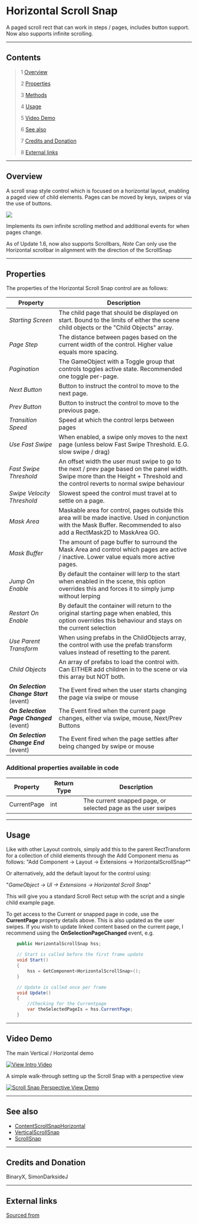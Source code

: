 # Horizontal Scroll Snap

A paged scroll rect that can work in steps / pages, includes button support.  Now also supports infinite scrolling.

<!--![](Images/ Game Image.jpg)-->

---------

## Contents

> 1 [Overview](#overview)
>
> 2 [Properties](#properties)
>
> 3 [Methods](#methods)
>
> 4 [Usage](#usage)
>
> 5 [Video Demo](#video-demo)
>
> 6 [See also](#see-also)
>
> 7 [Credits and Donation](#credits-and-donation)
>
> 8 [External links](#external-links)

---------

## Overview

A scroll snap style control which is focused on a horizontal layout, enabling a paged view of child elements.
Pages can be moved by keys, swipes or via the use of buttons.

![](Images/HSSInspector.jpg)

Implements its own infinite scrolling method and additional events for when pages change.

As of Update 1.6, now also supports Scrollbars, *Note* Can only use the Horizontal scrollbar in alignment with the direction of the ScrollSnap

---------

## Properties

The properties of the Horizontal Scroll Snap control are as follows:

Property | Description
|-|-|
*Starting Screen*|The child page that should be displayed on start. Bound to the limits of either the scene child objects or the "Child Objects" array.
*Page Step*|The distance between pages based on the current width of the control.  Higher value equals more spacing.
*Pagination*|The GameObject with a Toggle group that controls toggles active state. Recommended one toggle per-page.
*Next Button*|Button to instruct the control to move to the next page.
*Prev Button*|Button to instruct the control to move to the previous page.
*Transition Speed*|Speed at which the control lerps between pages
*Use Fast Swipe*|When enabled, a swipe only moves to the next page (unless below Fast Swipe Threshold. E.G. slow swipe / drag)
*Fast Swipe Threshold*|An offset width the user must swipe to go to the next / prev page based on the panel width.  Swipe more than the Height + Threshold and the control reverts to normal swipe behaviour
*Swipe Velocity Threshold*|Slowest speed the control must travel at to settle on a page.
*Mask Area*|Maskable area for control, pages outside this area will be made inactive. Used in conjunction with the Mask Buffer.  Recommended to also add a RectMask2D to MaskArea GO.
*Mask Buffer*|The amount of page buffer to surround the Mask Area and control which pages are active / inactive. Lower value equals more active pages.
*Jump On Enable*|By default the container will lerp to the start when enabled in the scene, this option overrides this and forces it to simply jump without lerping
*Restart On Enable*|By default the container will return to the original starting page when enabled, this option overrides this behaviour and stays on the current selection
*Use Parent Transform*|When using prefabs in the ChildObjects array, the control with use the prefab transform values instead of resetting to the parent.
*Child Objects*|An array of prefabs to load the control with. Can EITHER add children in to the scene or via this array but NOT both.
***On Selection Change Start*** (event) |The Event fired when the user starts changing the page via swipe or mouse
***On Selection Page Changed*** (event) |The Event fired when the current page changes, either via swipe, mouse, Next/Prev Buttons
***On Selection Change End*** (event) |The Event fired when the page settles after being changed by swipe or mouse

### Additional properties available in code

Property | Return Type | Description
|-|-|-|
CurrentPage|int|The current snapped page, or selected page as the user swipes

---------

## Usage

Like with other Layout controls, simply add this to the parent RectTransform for a collection of child elements through the Add Component menu as follows:
"Add Component -> Layout -> Extensions -> HorizontalScrollSnap*"

Or alternatively, add the default layout for the control using:

"*GameObject -> UI -> Extensions -> Horizontal Scroll Snap*"

This will give you a standard Scroll Rect setup with the script and a single child example page.

To get access to the Current or snapped page in code, use the **CurrentPage** property details above.  This is also updated as the user swipes.  If you wish to update linked content based on the current page, I recommend using the **OnSelectionPageChanged** event, e.g.

```csharp
    public HorizontalScrollSnap hss;

    // Start is called before the first frame update
    void Start()
    {
        hss = GetComponent<HorizontalScrollSnap>();
    }

    // Update is called once per frame
    void Update()
    {
        //Checking for the Currentpage
        var theSelectedPageIs = hss.CurrentPage;
    }
```

---------

## Video Demo

The main Vertical / Horizontal demo

[![View Intro Video](http://img.youtube.com/vi/LnKy3_ymEXs/0.jpg)](http://www.youtube.com/watch?v=LnKy3_ymEXs "HSS/VSS walk-through video")

A simple walk-through setting up the Scroll Snap with a perspective view

[![Scroll Snap Perspective View Demo](Images/ScrollSnapPerspectiveDemo.jpg)](Images/ScrollSnapPerspectiveDemo.mp4 "Scroll Snap Perspective View Demo")

---------

## See also

* [ContentScrollSnapHorizontal](/Controls.md/ContentScrollSnapHorizontal)
* [VerticalScrollSnap](/Controls.md/VerticalScrollSnap)
* [ScrollSnap](/Controls.md/ScrollSnap)

---------

## Credits and Donation

BinaryX, SimonDarksideJ

---------

## External links

[Sourced from](http://forum.unity3d.com/threads/scripts-useful-4-6-scripts-collection.264161/page-2#post-1945602)
